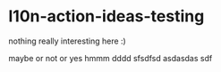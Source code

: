 # l10n-action-ideas-testing

nothing really interesting here :)


maybe
 or not
 or yes
 hmmm
dddd
sfsdfsd
asdasdas
sdf
